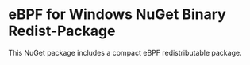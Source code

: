 # eBPF for Windows NuGet Binary Redist-Package

This NuGet package includes a compact eBPF redistributable package.
